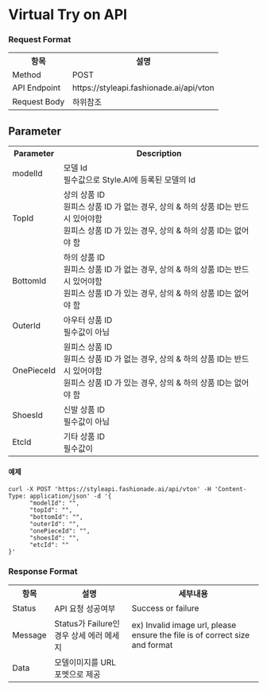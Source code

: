 # Virtual Try on API 


### Request Format
<table>
  <tr>
    <th>항목</th>
    <th>설명</th>
  </tr>
  <tr>
    <td>Method</td>
    <td>POST</td>
  </tr>
  <tr>
    <td>API Endpoint</td>
    <td>https://styleapi.fashionade.ai/api/vton</td>
  </tr>
  <tr>
    <td>Request Body</td>
    <td>하위참조</td>
  </tr>
</table>

## Parameter
<table>
  <tr>
    <th>Parameter</th>
    <th>Description</th>
  </tr>
  <tr>
    <td>modelId</td>
    <td>
      모델 Id <br/>
      필수값으로 Style.AI에 등록된 모델의 Id
    </td>
  </tr>
  <tr>
    <td>TopId</td>
    <td>
      상의 상품 ID <br/>
      원피스 상품 ID 가 없는 경우, 상의 & 하의 상품 ID는 반드시 있어야함  <br/>
      원피스 상품 ID 가 있는 경우, 상의 & 하의 상품 ID는 없어야 함
    </td>
  </tr>
  <tr>
    <td>BottomId</td>
    <td>
      하의 상품 ID <br/>
      원피스 상품 ID 가 없는 경우, 상의 & 하의 상품 ID는 반드시 있어야함 <br/>
      원피스 상품 ID 가 있는 경우, 상의 & 하의 상품 ID는 없어야 함
    </td>
  </tr>
    <tr>
    <td>OuterId</td>
    <td>
      아우터 상품 ID <br/>
      필수값이 아님
    </td>
  </tr>
    <tr>
    <td>OnePieceId</td>
    <td>
      원피스 상품 ID <br/>
      원피스 상품 ID 가 없는 경우, 상의 & 하의 상품 ID는 반드시 있어야함 <br/>
      원피스 상품 ID 가 있는 경우, 상의 & 하의 상품 ID는 없어야 함
    </td>
  </tr>
    <tr>
    <td>ShoesId</td>
    <td>
      신발 상품 ID <br/>
      필수값이 아님
    </td>
  </tr>
    <tr>
    <td>EtcId</td>
    <td>
      기타 상품 ID <br/>
      필수값이 
    </td>
  </tr>
</table>

#### 예제
```
curl -X POST 'https://styleapi.fashionade.ai/api/vton' -H 'Content-Type: application/json' -d '{
      "modelId": "",
      "topId": "",
      "bottomId": "",
      "outerId": "",
      "onePieceId": "",
      "shoesId": "",
      "etcId": ""      
}'
```


### Response Format
<table>
  <tr>
    <th>항목</th>
    <th>설명</th>
    <th>세부내용</th>
  </tr>
  <tr>
    <td>Status</td>
    <td>API 요청 성공여부</td>
    <td>Success or failure</td>
  </tr>
  <tr>
    <td>Message</td>
    <td>Status가 Failure인 경우 상세 에러 메세지</td>
    <td>ex) Invalid image url, please ensure the file is of correct size and format</td>
  </tr>
  <tr>
    <td>Data</td>
    <td>모델이미지를 URL 포멧으로 제공 </td>
    <td></td>
  </tr>
</table>
